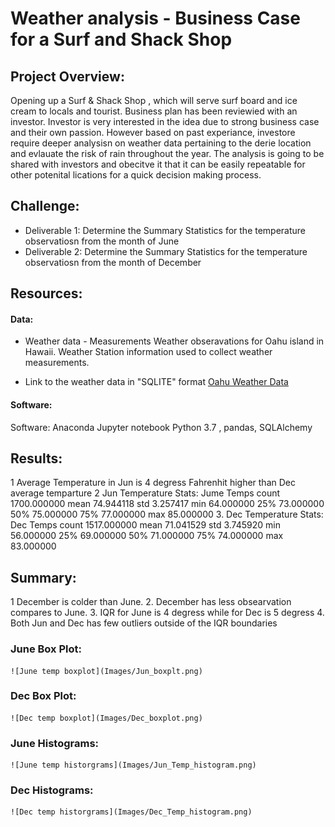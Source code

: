 # Weather analysis - Business Case for a Surf and Shack Shop

## Project Overview:
Opening up a Surf & Shack Shop , which will serve surf board and ice cream to locals and tourist. Business plan has been reviewied with an investor. Investor is very interested in the idea due to strong business case and their own passion.
However based on past experiance, investore require deeper analysisn on weather data pertaining to the derie location and evlauate the risk of rain throughout the year.
The analysis is going to be shared with investors and obecitve it that it can be easily repeatable for other potenital lications for a quick decision making process.

## Challenge:
- Deliverable 1: Determine the Summary Statistics for the temperature observatiosn from the month of June
- Deliverable 2: Determine the Summary Statistics for the temperature observatiosn from the month of December


## Resources:

#### Data:
- Weather data - Measurements
	Weather obseravations for Oahu island in Hawaii.
    Weather Station information used to collect weather measurements.
	
- Link to the weather data in "SQLITE" format [Oahu Weather Data](hawaii.sqlite)

#### Software:
Software: Anaconda Jupyter notebook Python 3.7 , pandas, SQLAlchemy 


## Results:
1 Average Temperature in Jun is 4 degress Fahrenhit higher than Dec average temparture
 2 Jun Temperature Stats:
        Jume Temps
    count	1700.000000
    mean	74.944118
    std	3.257417
    min	64.000000
    25%	73.000000
    50%	75.000000
    75%	77.000000
    max	85.000000
3. Dec Temperature Stats:
        Dec Temps
    count	1517.000000
    mean	71.041529
    std	3.745920
    min	56.000000
    25%	69.000000
    50%	71.000000
    75%	74.000000
    max	83.000000


## Summary:
1  December is colder than June.
2. December has less obsearvation compares to June.
3. IQR for June is 4 degress while for Dec is 5 degress
4. Both Jun and Dec has few outliers outside of the IQR boundaries

### June Box Plot:

    ![June temp boxplot](Images/Jun_boxplt.png)

### Dec Box Plot:

    ![Dec temp boxplot](Images/Dec_boxplot.png)

### June Histograms:

    ![June temp historgrams](Images/Jun_Temp_histogram.png)

### Dec Histograms:
     
    ![Dec temp historgrams](Images/Dec_Temp_histogram.png)



